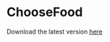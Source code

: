 # ChooseFood

Download the latest version [here](https://github.com/Mause/ChooseFood/releases/tag/latest)
